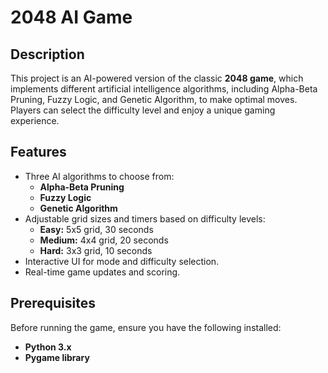 # 2048 AI Game

## Description
This project is an AI-powered version of the classic **2048 game**, which implements different artificial intelligence algorithms, including Alpha-Beta Pruning, Fuzzy Logic, and Genetic Algorithm, to make optimal moves. Players can select the difficulty level and enjoy a unique gaming experience.

## Features
- Three AI algorithms to choose from:
  - **Alpha-Beta Pruning**
  - **Fuzzy Logic**
  - **Genetic Algorithm**
- Adjustable grid sizes and timers based on difficulty levels:
  - **Easy:** 5x5 grid, 30 seconds
  - **Medium:** 4x4 grid, 20 seconds
  - **Hard:** 3x3 grid, 10 seconds
- Interactive UI for mode and difficulty selection.
- Real-time game updates and scoring.

## Prerequisites
Before running the game, ensure you have the following installed:

- **Python 3.x**
- **Pygame library**


